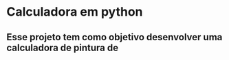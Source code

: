# Calculadora em python #
<h2> Esse projeto tem como objetivo desenvolver  uma calculadora de pintura de</h2> 
